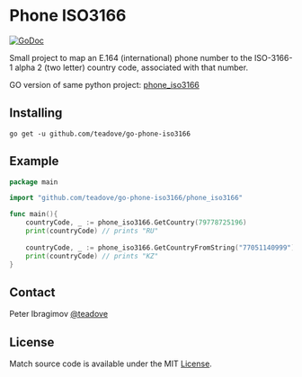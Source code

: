 # Phone ISO3166

[![GoDoc](https://godoc.org/github.com/teadove/go-phone-iso3166?status.svg)](https://godoc.org/github.com/teadove/go-phone-iso3166)

Small project to map an E.164 (international) phone number to the
ISO-3166-1 alpha 2 (two letter) country code, associated with that number.

GO version of same python project: [phone_iso3166](https://pypi.org/project/phone-iso3166/)



## Installing

```
go get -u github.com/teadove/go-phone-iso3166
```

## Example

```go
package main

import "github.com/teadove/go-phone-iso3166/phone_iso3166"

func main(){
    countryCode, _ := phone_iso3166.GetCountry(79778725196)
	print(countryCode) // prints "RU"
	
	countryCode, _ := phone_iso3166.GetCountryFromString("77051140999")
    print(countryCode) // prints "KZ"
}
```


## Contact

Peter Ibragimov [@teadove](http://t.me/teadove)

## License

Match source code is available under the MIT [License](/LICENSE).
